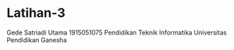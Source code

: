 # Latihan-3
Gede Satriadi Utama 1915051075 Pendidikan Teknik Informatika Universitas Pendidikan Ganesha
